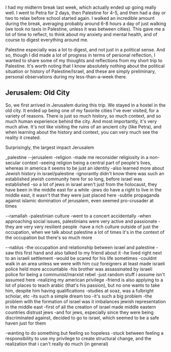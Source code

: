 I had my midterm break last week, which actually ended up going really well. I went to Petra for 2 days, then Palestine for 4-5, and then had a day or two to relax before school started again. I walked an incredible amount during the break, averaging probably around 6-8 hours a day of just walking (we took no taxis in Palestine, unless it was between cities). This gave me a lot of time to reflect, to think about my anxiety and mental health, and of course to digest everything around me.

Palestine especially was a lot to digest, and not just in a political sense. And so, though I did made a lot of progress in terms of personal reflection, I wanted to share some of my thoughts and reflections from my short trip to Palestine. It's worth noting that I know absolutely nothing about the political situation or history of Palestine/Israel, and these are simply preliminary, personal observations during my less-than-a-week there.

## Jerusalem: Old City

So, we first arrived in Jerusalem during this trip. We stayed in a hostel in the old city. It ended up being one of my favorite cities I've ever visited, for a variety of reasons. There is just so much history, so much context, and so much human experience behind the city. And most importantly, it's very much alive. It's not like visiting the ruins of an ancient city (like Petra), and when learning about the history and context, you can very much see the reality it created.

Surprisingly, the largest impact Jerusalem 

_palestine
--jerusalem
-religion
-made me reconsider religiosity in a non-secular context
-seeing religion being a central part of people's lives, whereas in america it seems to be just an identity
-also learned more about Jewish history in israel/palestine
-ignorantly didn't know there was such an established jewish community here for so long, before israel was established
-so a lot of jews in israel aren't just from the holocaust, they have been in the middle east for a while
-jews do have a right to live in the middle east, it wasn't that they were just placed here
-subtle propaganda against islamic domination of jerusalem, even seemed pro-crusader at times

--ramallah
-palestinian culture
-went to a concert accidentally
-when approaching social issues, palestinians were very active and passionate
-they are very very resilient people
-have a rich culture outside of just the occupation, when we talk about palestine a lot of times it's in the context of the occupation but there's so much more

--nablus
-the occupation and relationship between israel and palestine
-saw this first hand and also talked to my friend about it
-he lived right next to an israeli settlement
-would be scared for his life sometimes
-couldnt walk in an area unless we were with him cuz foreigners at least made israeli police held more accountable
-his brother was assassinated by israeli police for being a communist/marxist rebel
-just random stuff i assume isn't assumed here
-realizing my american privilege
-friend is also applying to a lot of places to teach arabic (that's his passion), but no one wants to take him, despite him having qualifications
-studies at soaz, was a fulbright scholar, etc
-its such a simple dream too
-it's such a big problem
-the problem with the formation of israel was it imbalances jewish representation in the middle east
-first of all the creation of israel made middle eastern countries distrust jews
-and for jews, especially since they were being discriminated against, decided to go to israel, which seemed to be a safe haven just for them

-wanting to do something but feeling so hopeless
-stuck between feeling a responsibility to use my privilege to create structural change, and the realization that i can't really do much (in general)
